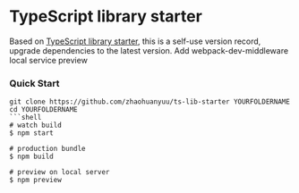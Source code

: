 # TypeScript library starter

Based on [TypeScript library starter](https://github.com/alexjoverm/typescript-library-starter), this is a self-use version record, upgrade dependencies to the latest version. Add webpack-dev-middleware local service preview

### Quick Start

```shell
git clone https://github.com/zhaohuanyuu/ts-lib-starter YOURFOLDERNAME
cd YOURFOLDERNAME
```shell
# watch build
$ npm start

# production bundle
$ npm build 

# preview on local server
$ npm preview
```
